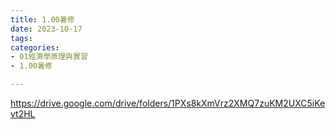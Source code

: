 ```yaml
---
title: 1.00暑修
date: 2023-10-17
tags: 
categories:
- 01經濟學原理與實習
- 1.00暑修

---
```

https://drive.google.com/drive/folders/1PXs8kXmVrz2XMQ7zuKM2UXC5iKevt2HL
